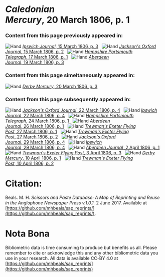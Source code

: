 # *Caledonian Mercury*, 20 March 1806, p. 1  
  
### Content from this page previously appeared in:  
![Hand](http://scissorsandpaste.net/wp-content/uploads/2017/06/smallhandpointer.png) [*Ipswich Journal*, 15 March 1806, p. 3](https://mhbeals.github.io/sap_html/Ipswich-Journal/Ipswich-Journal-15-March-1806-p-3)  
![Hand](http://scissorsandpaste.net/wp-content/uploads/2017/06/smallhandpointer.png) [*Jackson's Oxford Journal*, 15 March 1806, p. 2](https://mhbeals.github.io/sap_html/Jackson's-Oxford-Journal/Jackson's-Oxford-Journal-15-March-1806-p-2)  
![Hand](http://scissorsandpaste.net/wp-content/uploads/2017/06/smallhandpointer.png) [*Hampshire Portsmouth Telegraph*, 17 March 1806, p. 1](https://mhbeals.github.io/sap_html/Hampshire-Portsmouth-Telegraph/Hampshire-Portsmouth-Telegraph-17-March-1806-p-1)  
![Hand](http://scissorsandpaste.net/wp-content/uploads/2017/06/smallhandpointer.png) [*Aberdeen Journal*, 19 March 1806, p. 3](https://mhbeals.github.io/sap_html/Aberdeen-Journal/Aberdeen-Journal-19-March-1806-p-3)  
  
### Content from this page simeltaneously appeared in:  
![Hand](http://scissorsandpaste.net/wp-content/uploads/2017/06/smallhandpointer.png) [*Derby Mercury*, 20 March 1806, p. 3](https://mhbeals.github.io/sap_html/Derby-Mercury/Derby-Mercury-20-March-1806-p-3)  
  
### Content from this page subsequently appeared in:  
![Hand](http://scissorsandpaste.net/wp-content/uploads/2017/06/smallhandpointer.png) [*Jackson's Oxford Journal*, 22 March 1806, p. 4](https://mhbeals.github.io/sap_html/Jackson's-Oxford-Journal/Jackson's-Oxford-Journal-22-March-1806-p-4)  
![Hand](http://scissorsandpaste.net/wp-content/uploads/2017/06/smallhandpointer.png) [*Ipswich Journal*, 22 March 1806, p. 4](https://mhbeals.github.io/sap_html/Ipswich-Journal/Ipswich-Journal-22-March-1806-p-4)  
![Hand](http://scissorsandpaste.net/wp-content/uploads/2017/06/smallhandpointer.png) [*Hampshire Portsmouth Telegraph*, 24 March 1806, p. 1](https://mhbeals.github.io/sap_html/Hampshire-Portsmouth-Telegraph/Hampshire-Portsmouth-Telegraph-24-March-1806-p-1)  
![Hand](http://scissorsandpaste.net/wp-content/uploads/2017/06/smallhandpointer.png) [*Aberdeen Journal*, 26 March 1806, p. 1](https://mhbeals.github.io/sap_html/Aberdeen-Journal/Aberdeen-Journal-26-March-1806-p-1)  
![Hand](http://scissorsandpaste.net/wp-content/uploads/2017/06/smallhandpointer.png) [*Trewman's Exeter Flying Post*, 27 March 1806, p. 1](https://mhbeals.github.io/sap_html/Trewman's-Exeter-Flying-Post/Trewman's-Exeter-Flying-Post-27-March-1806-p-1)  
![Hand](http://scissorsandpaste.net/wp-content/uploads/2017/06/smallhandpointer.png) [*Trewman's Exeter Flying Post*, 27 March 1806, p. 2](https://mhbeals.github.io/sap_html/Trewman's-Exeter-Flying-Post/Trewman's-Exeter-Flying-Post-27-March-1806-p-2)  
![Hand](http://scissorsandpaste.net/wp-content/uploads/2017/06/smallhandpointer.png) [*Jackson's Oxford Journal*, 29 March 1806, p. 4](https://mhbeals.github.io/sap_html/Jackson's-Oxford-Journal/Jackson's-Oxford-Journal-29-March-1806-p-4)  
![Hand](http://scissorsandpaste.net/wp-content/uploads/2017/06/smallhandpointer.png) [*Ipswich Journal*, 29 March 1806, p. 4](https://mhbeals.github.io/sap_html/Ipswich-Journal/Ipswich-Journal-29-March-1806-p-4)  
![Hand](http://scissorsandpaste.net/wp-content/uploads/2017/06/smallhandpointer.png) [*Aberdeen Journal*, 2 April 1806, p. 1](https://mhbeals.github.io/sap_html/Aberdeen-Journal/Aberdeen-Journal-2-April-1806-p-1)  
![Hand](http://scissorsandpaste.net/wp-content/uploads/2017/06/smallhandpointer.png) [*Trewman's Exeter Flying Post*, 3 April 1806, p. 3](https://mhbeals.github.io/sap_html/Trewman's-Exeter-Flying-Post/Trewman's-Exeter-Flying-Post-3-April-1806-p-3)  
![Hand](http://scissorsandpaste.net/wp-content/uploads/2017/06/smallhandpointer.png) [*Derby Mercury*, 10 April 1806, p. 1](https://mhbeals.github.io/sap_html/Derby-Mercury/Derby-Mercury-10-April-1806-p-1)  
![Hand](http://scissorsandpaste.net/wp-content/uploads/2017/06/smallhandpointer.png) [*Trewman's Exeter Flying Post*, 10 April 1806, p. 2](https://mhbeals.github.io/sap_html/Trewman's-Exeter-Flying-Post/Trewman's-Exeter-Flying-Post-10-April-1806-p-2)  


# Citation: 

Beals. M. H. *Scissors and Paste Database: A Map of Reprinting and Reuse in the Anglophone Newspaper Press v.1.0.1.* 2 June 2017. Available at [https://github.com/mhbeals/sap_reprints/](https://github.com/mhbeals/sap_reprints/). 

# Nota Bona

Bibliometric data is time consuming to produce but benefits us all. Please remember to cite or acknowledge this and any other bibliometric data you use in your research. All data is available CC-BY 4.0 at [https://github.com/mhbeals/sap_reprints](https://github.com/mhbeals/sap_reprints)